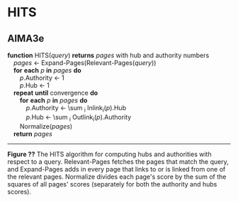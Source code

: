# HITS

## AIMA3e
__function__ HITS(_query_) __returns__ _pages_ with hub and authority numbers  
&emsp;_pages_ &larr; Expand-Pages(Relevant-Pages(_query_))  
&emsp;__for__ __each__ _p_ __in__ _pages_ __do__  
&emsp;&emsp;_p_.Authority &larr; 1  
&emsp;&emsp;_p_.Hub &larr; 1  
&emsp;__repeat__ __until__ convergence __do__  
&emsp;&emsp;__for__ __each__ _p_ __in__ _pages_ __do__  
&emsp;&emsp;&emsp;_p_.Authority &larr; \sum <sub>i</sub> Inlink<sub>i</sub>(_p_).Hub  
&emsp;&emsp;&emsp;_p_.Hub &larr; \sum <sub>i</sub> Outlink<sub>i</sub>(_p_).Authority  
&emsp;&emsp;Normalize(_pages_)  
&emsp;__return__ _pages_  

---
__Figure ??__ The HITS algorithm for computing hubs and authorities with respect to a query. Relevant-Pages fetches the pages that match the query, and Expand-Pages adds in every page that links to or is linked from one of the relevant pages. Normalize divides each page's score by the sum of the squares of all pages' scores (separately for both the authority and hubs scores).
